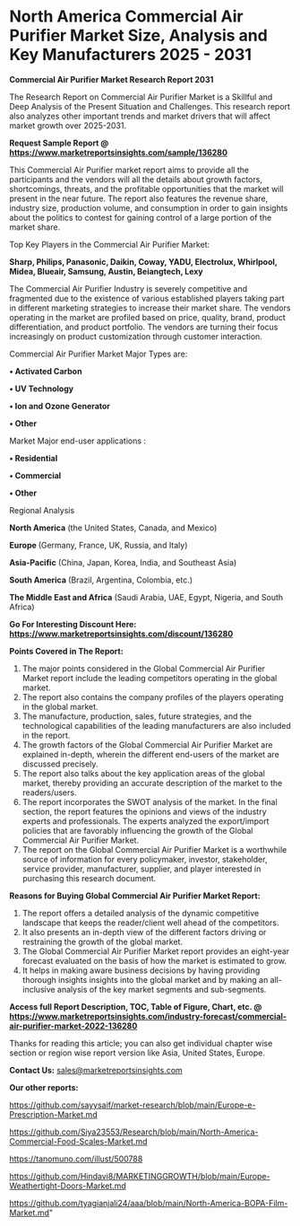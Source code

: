  # North America Commercial Air Purifier Market Size, Analysis and Key Manufacturers 2025 - 2031

<strong>Commercial Air Purifier Market Research Report 2031</strong>

The Research Report on Commercial Air Purifier Market is a Skillful and Deep Analysis of the Present Situation and Challenges. This research report also analyzes other important trends and market drivers that will affect market growth over 2025-2031.

<strong>Request Sample Report @ <a href=https://www.marketreportsinsights.com/sample/136280>https://www.marketreportsinsights.com/sample/136280</a></strong>

This Commercial Air Purifier market report aims to provide all the participants and the vendors will all the details about growth factors, shortcomings, threats, and the profitable opportunities that the market will present in the near future. The report also features the revenue share, industry size, production volume, and consumption in order to gain insights about the politics to contest for gaining control of a large portion of the market share.

Top Key Players in the Commercial Air Purifier Market:

<strong>Sharp, Philips, Panasonic, Daikin, Coway, YADU, Electrolux, Whirlpool, Midea, Blueair, Samsung, Austin, Beiangtech, Lexy</strong>

The Commercial Air Purifier Industry is severely competitive and fragmented due to the existence of various established players taking part in different marketing strategies to increase their market share. The vendors operating in the market are profiled based on price, quality, brand, product differentiation, and product portfolio. The vendors are turning their focus increasingly on product customization through customer interaction.

Commercial Air Purifier Market Major Types are:

<strong>• Activated Carbon

• UV Technology

• Ion and Ozone Generator

• Other</strong>

Market Major end-user applications :

<strong>• Residential

• Commercial

• Other</strong>

Regional Analysis

</u><strong><b>North America</b></strong> (the United States, Canada, and Mexico)

<strong><b>Europe </b></strong>(Germany, France, UK, Russia, and Italy)

<strong><b>Asia-Pacific</b></strong> (China, Japan, Korea, India, and Southeast Asia)

<strong><b>South America</b></strong> (Brazil, Argentina, Colombia, etc.)

<strong><b>The Middle East and Africa</b></strong> (Saudi Arabia, UAE, Egypt, Nigeria, and South Africa)

<strong>Go For Interesting Discount Here: <a href=https://www.marketreportsinsights.com/discount/136280>https://www.marketreportsinsights.com/discount/136280</a></strong>

<strong>Points Covered in The Report:</strong>
<ol>
  <li>The major points considered in the Global Commercial Air Purifier Market report include the leading competitors operating in the global market.</li>
  <li>The report also contains the company profiles of the players operating in the global market.</li>
  <li>The manufacture, production, sales, future strategies, and the technological capabilities of the leading manufacturers are also included in the report.</li>
  <li>The growth factors of the Global Commercial Air Purifier Market are explained in-depth, wherein the different end-users of the market are discussed precisely.</li>
  <li>The report also talks about the key application areas of the global market, thereby providing an accurate description of the market to the readers/users.</li>
  <li>The report incorporates the SWOT analysis of the market. In the final section, the report features the opinions and views of the industry experts and professionals. The experts analyzed the export/import policies that are favorably influencing the growth of the Global Commercial Air Purifier Market.</li>
  <li>The report on the Global Commercial Air Purifier Market is a worthwhile source of information for every policymaker, investor, stakeholder, service provider, manufacturer, supplier, and player interested in purchasing this research document.</li>
</ol>
<strong>Reasons for Buying Global Commercial Air Purifier Market Report:</strong>

<ol>
  <li>The report offers a detailed analysis of the dynamic competitive landscape that keeps the reader/client well ahead of the competitors.</li>
  <li>It also presents an in-depth view of the different factors driving or restraining the growth of the global market.</li>
  <li>The Global Commercial Air Purifier Market report provides an eight-year forecast evaluated on the basis of how the market is estimated to grow.</li>
  <li>It helps in making aware business decisions by having providing thorough insights insights into the global market and by making an all-inclusive analysis of the key market segments and sub-segments.</li>
</ol>
<strong>Access full Report Description, TOC, Table of Figure, Chart, etc. @ <a href=https://www.marketreportsinsights.com/industry-forecast/commercial-air-purifier-market-2022-136280>https://www.marketreportsinsights.com/industry-forecast/commercial-air-purifier-market-2022-136280</a></strong>


Thanks for reading this article; you can also get individual chapter wise section or region wise report version like Asia, United States, Europe.

<strong>Contact Us:</strong>
sales@marketreportsinsights.com

<strong>Our other reports:</strong>

<a href=https://github.com/sayysaif/market-research/blob/main/Europe-e-Prescription-Market.md>https://github.com/sayysaif/market-research/blob/main/Europe-e-Prescription-Market.md</a>

<a href=https://github.com/Siya23553/Research/blob/main/North-America-Commercial-Food-Scales-Market.md>https://github.com/Siya23553/Research/blob/main/North-America-Commercial-Food-Scales-Market.md</a>

<a href=https://tanomuno.com/illust/500788>https://tanomuno.com/illust/500788</a>

<a href=https://github.com/Hindavi8/MARKETINGGROWTH/blob/main/Europe-Weathertight-Doors-Market.md>https://github.com/Hindavi8/MARKETINGGROWTH/blob/main/Europe-Weathertight-Doors-Market.md</a>

<a href=https://github.com/tyagianjali24/aaa/blob/main/North-America-BOPA-Film-Market.md>https://github.com/tyagianjali24/aaa/blob/main/North-America-BOPA-Film-Market.md</a>"
